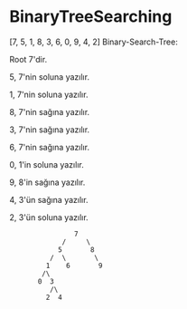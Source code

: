 # BinaryTreeSearching

[7, 5, 1, 8, 3, 6, 0, 9, 4, 2] Binary-Search-Tree:

Root 7'dir.

5, 7'nin soluna yazılır.

1, 7'nin soluna yazılır.

8, 7'nin sağına yazılır.

3, 7'nin sağına yazılır.

6, 7'nin sağına yazılır.

0, 1'in soluna yazılır.

9, 8'in sağına yazılır.

4, 3'ün sağına yazılır.

2, 3'ün soluna yazılır.

                    7
                 /     \
                5       8
              /  \       \
             1    6       9
            /\
           0  3
              /\
             2  4
